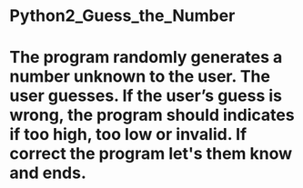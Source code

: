 # Python2_Guess_the_Number
# The program randomly generates a number unknown to the user. The user guesses. If the user’s guess is wrong, the program should indicates if too high, too low or invalid. If correct the program let's them know and ends. 
